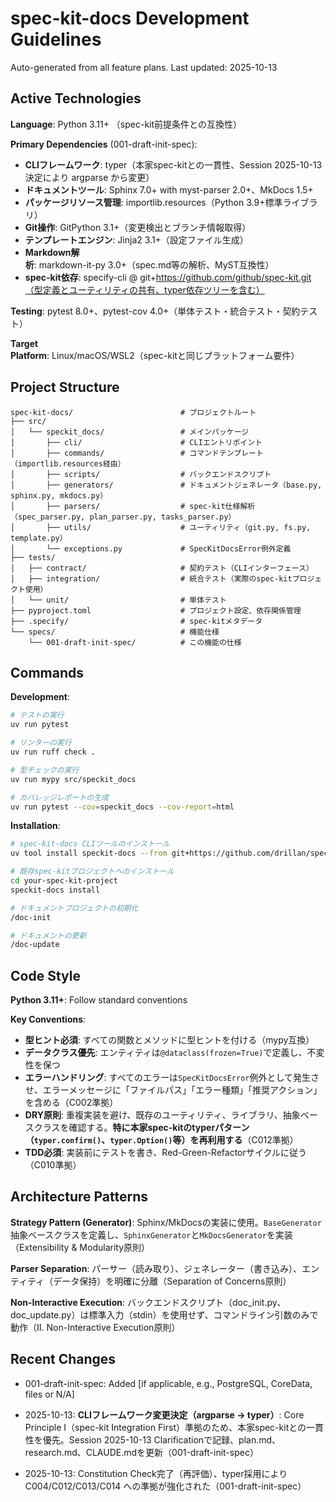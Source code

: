 # spec-kit-docs Development Guidelines

Auto-generated from all feature plans. Last updated: 2025-10-13

## Active Technologies

**Language**: Python 3.11+ （spec-kit前提条件との互換性）

**Primary Dependencies** (001-draft-init-spec):
- **CLIフレームワーク**: typer（本家spec-kitとの一貫性、Session 2025-10-13決定により argparse から変更）
- **ドキュメントツール**: Sphinx 7.0+ with myst-parser 2.0+、MkDocs 1.5+
- **パッケージリソース管理**: importlib.resources（Python 3.9+標準ライブラリ）
- **Git操作**: GitPython 3.1+（変更検出とブランチ情報取得）
- **テンプレートエンジン**: Jinja2 3.1+（設定ファイル生成）
- **Markdown解析**: markdown-it-py 3.0+（spec.md等の解析、MyST互換性）
- **spec-kit依存**: specify-cli @ git+https://github.com/github/spec-kit.git（型定義とユーティリティの共有、typer依存ツリーを含む）

**Testing**: pytest 8.0+、pytest-cov 4.0+（単体テスト・統合テスト・契約テスト）

**Target Platform**: Linux/macOS/WSL2（spec-kitと同じプラットフォーム要件）

## Project Structure

```
spec-kit-docs/                        # プロジェクトルート
├── src/
│   └── speckit_docs/                 # メインパッケージ
│       ├── cli/                      # CLIエントリポイント
│       ├── commands/                 # コマンドテンプレート（importlib.resources経由）
│       ├── scripts/                  # バックエンドスクリプト
│       ├── generators/               # ドキュメントジェネレータ（base.py, sphinx.py, mkdocs.py）
│       ├── parsers/                  # spec-kit仕様解析（spec_parser.py, plan_parser.py, tasks_parser.py）
│       ├── utils/                    # ユーティリティ（git.py, fs.py, template.py）
│       └── exceptions.py             # SpecKitDocsError例外定義
├── tests/
│   ├── contract/                     # 契約テスト（CLIインターフェース）
│   ├── integration/                  # 統合テスト（実際のspec-kitプロジェクト使用）
│   └── unit/                         # 単体テスト
├── pyproject.toml                    # プロジェクト設定、依存関係管理
├── .specify/                         # spec-kitメタデータ
└── specs/                            # 機能仕様
    └── 001-draft-init-spec/          # この機能の仕様
```

## Commands

**Development**:
```bash
# テストの実行
uv run pytest

# リンターの実行
uv run ruff check .

# 型チェックの実行
uv run mypy src/speckit_docs

# カバレッジレポートの生成
uv run pytest --cov=speckit_docs --cov-report=html
```

**Installation**:
```bash
# spec-kit-docs CLIツールのインストール
uv tool install speckit-docs --from git+https://github.com/drillan/spec-kit-docs.git

# 既存spec-kitプロジェクトへのインストール
cd your-spec-kit-project
speckit-docs install

# ドキュメントプロジェクトの初期化
/doc-init

# ドキュメントの更新
/doc-update
```

## Code Style

**Python 3.11+**: Follow standard conventions

**Key Conventions**:
- **型ヒント必須**: すべての関数とメソッドに型ヒントを付ける（mypy互換）
- **データクラス優先**: エンティティは`@dataclass(frozen=True)`で定義し、不変性を保つ
- **エラーハンドリング**: すべてのエラーは`SpecKitDocsError`例外として発生させ、エラーメッセージに「ファイルパス」「エラー種類」「推奨アクション」を含める（C002準拠）
- **DRY原則**: 重複実装を避け、既存のユーティリティ、ライブラリ、抽象ベースクラスを確認する。**特に本家spec-kitのtyperパターン（`typer.confirm()`、`typer.Option()`等）を再利用する**（C012準拠）
- **TDD必須**: 実装前にテストを書き、Red-Green-Refactorサイクルに従う（C010準拠）

## Architecture Patterns

**Strategy Pattern (Generator)**: Sphinx/MkDocsの実装に使用。`BaseGenerator`抽象ベースクラスを定義し、`SphinxGenerator`と`MkDocsGenerator`を実装（Extensibility & Modularity原則）

**Parser Separation**: パーサー（読み取り）、ジェネレーター（書き込み）、エンティティ（データ保持）を明確に分離（Separation of Concerns原則）

**Non-Interactive Execution**: バックエンドスクリプト（doc_init.py、doc_update.py）は標準入力（stdin）を使用せず、コマンドライン引数のみで動作（II. Non-Interactive Execution原則）

## Recent Changes
- 001-draft-init-spec: Added [if applicable, e.g., PostgreSQL, CoreData, files or N/A]

- 2025-10-13: **CLIフレームワーク変更決定（argparse → typer）**: Core Principle I（spec-kit Integration First）準拠のため、本家spec-kitとの一貫性を優先。Session 2025-10-13 Clarificationで記録、plan.md、research.md、CLAUDE.mdを更新（001-draft-init-spec）
- 2025-10-13: Constitution Check完了（再評価）、typer採用により C004/C012/C013/C014 への準拠が強化された（001-draft-init-spec）

<!-- MANUAL ADDITIONS START -->
<!-- MANUAL ADDITIONS END -->
